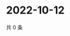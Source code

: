 # 2022-10-12

共 0 条

<!-- BEGIN WEIBO -->
<!-- 最后更新时间 Wed Oct 12 2022 14:19:31 GMT+0800 (China Standard Time) -->

<!-- END WEIBO -->

